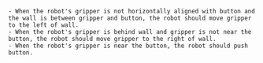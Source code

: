 
    - When the robot's gripper is not horizontally aligned with button and the wall is between gripper and button, the robot should move gripper to the left of wall.
    - When the robot's gripper is behind wall and gripper is not near the button, the robot should move gripper to the right of wall.
    - When the robot's gripper is near the button, the robot should push button.